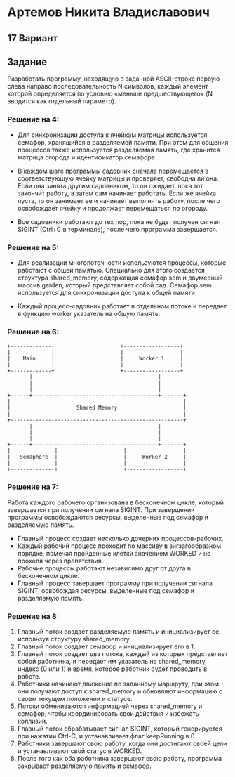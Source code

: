 # Артемов Никита Владиславович

## 17 Вариант

## Задание

Разработать программу, находящую в заданной ASCII-строке первую слева направо последовательность N символов, каждый
элемент которой определяется по условию «меньше предшествующего» (N вводится как отдельный параметр).

### Решение на 4:

- Для синхронизации доступа к ячейкам матрицы используется семафор, хранящийся в разделяемой памяти. При этом для общения процессов также используется разделяемая память, где хранится матрица огорода и идентификатор семафора.

- В каждом шаге программы садовник сначала перемещается в соответствующую ячейку матрицы и проверяет, свободна ли она. Если она занята другим садовником, то он ожидает, пока тот закончит работу, а затем сам начинает работать. Если же ячейка пуста, то он занимает ее и начинает выполнять работу, после чего освобождает ячейку и продолжает перемещаться по огороду.

- Все садовники работают до тех пор, пока не будет получен сигнал SIGINT (Ctrl+C в терминале), после чего программа завершается.

### Решение на 5:

- Для реализации многопоточности используются процессы, которые работают с общей памятью. Специально для этого создается структура shared_memory, содержащая семафор sem и двумерный массив garden, который представляет собой сад. Семафор sem используется для синхронизации доступа к общей памяти.

- Каждый процесс-садовник работает в отдельном потоке и передает в функцию worker указатель на общую память.

### Решение на 6:


```
+-------------+                     +------------------+
|             |                     |                  |
|    Main     |                     |     Worker 1     |
|             |                     |                  |
+-------------+                     +------------------+
       |                                        |
       |                                        |
       |                                        |
+------+----------------------------------------+-------+
|                                                       |
|                     Shared Memory                     |
|                                                       |
+-------------------------------------------------------+
       |                                        |
       |                                        |
       |                                        |
+------+----------------------------------------+-------+
|              |                     |                  |
|   Semaphore  |                     |     Worker 2     |
|              |                     |                  |
+--------------+                     +------------------+

```

### Решение на 7:

Работа каждого рабочего организована в бесконечном цикле, который завершается при получении сигнала SIGINT. При завершении программы освобождаются ресурсы, выделенные под семафор и разделяемую память.

- Главный процесс создает несколько дочерних процессов-рабочих.
- Каждый рабочий процесс проходит по массиву в зигзагообразном порядке, помечая пройденные клетки значением WORKED и не проходя через препятствия.
- Рабочие процессы работают независимо друг от друга в бесконечном цикле.
- Главный процесс завершает программу при получении сигнала SIGINT, освобождая ресурсы, выделенные под семафор и разделяемую память.

### Решение на 8:

1. Главный поток создает разделяемую память и инициализирует ее, используя структуру shared_memory.
2. Главный поток создает семафор и инициализирует его в 1.
3. Главный поток создает два потока, каждый из которых представляет собой работника, и передает им указатель на shared_memory, индекс (0 или 1) и время, которое работник будет проводить в работе. 
4. Работники начинают движение по заданному маршруту, при этом они получают доступ к shared_memory и обновляют информацию о своем текущем положении и статусе. 
5. Потоки обмениваются информацией через shared_memory и семафор, чтобы координировать свои действия и избежать коллизий. 
6. Главный поток обрабатывает сигнал SIGINT, который генерируется при нажатии Ctrl-C, и устанавливает флаг keepRunning в 0. 
7. Работники завершают свою работу, когда они достигают своей цели и устанавливают свой статус в WORKED. 
8. После того как оба работника завершают свою работу, программа закрывает разделяемую память и семафор.